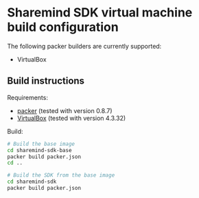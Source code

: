 # Sharemind SDK virtual machine build configuration

The following packer builders are currently supported:

* VirtualBox

## Build instructions

Requirements:

* [packer](https://packer.io/) (tested with version 0.8.7)
* [VirtualBox](https://www.virtualbox.org/) (tested with version 4.3.32)

Build:

```bash
# Build the base image
cd sharemind-sdk-base
packer build packer.json
cd ..

# Build the SDK from the base image
cd sharemind-sdk
packer build packer.json
```
